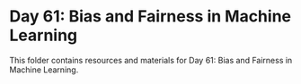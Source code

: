 # Day 61: Bias and Fairness in Machine Learning

This folder contains resources and materials for Day 61: Bias and Fairness in Machine Learning.